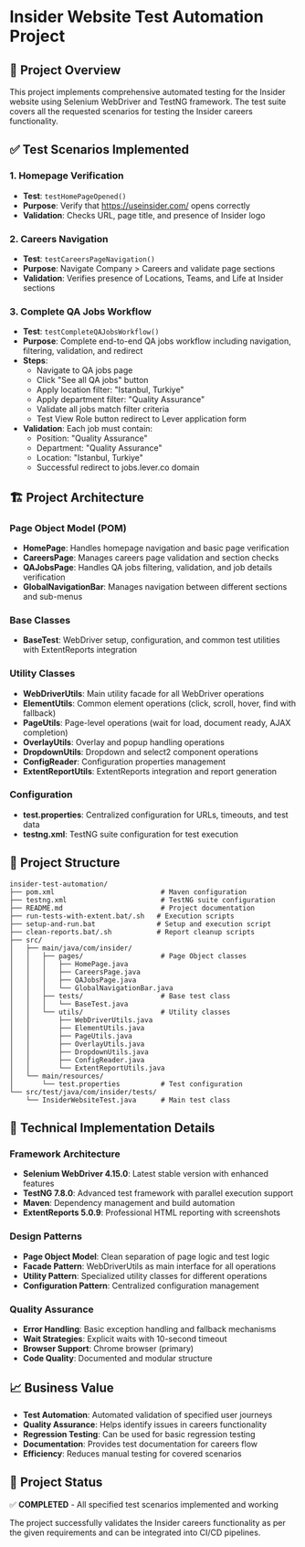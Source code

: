 # Insider Website Test Automation Project

## 🎯 Project Overview
This project implements comprehensive automated testing for the Insider website using Selenium WebDriver and TestNG framework. The test suite covers all the requested scenarios for testing the Insider careers functionality.

## ✅ Test Scenarios Implemented

### 1. Homepage Verification
- **Test**: `testHomePageOpened()`
- **Purpose**: Verify that https://useinsider.com/ opens correctly
- **Validation**: Checks URL, page title, and presence of Insider logo

### 2. Careers Navigation
- **Test**: `testCareersPageNavigation()`
- **Purpose**: Navigate Company > Careers and validate page sections
- **Validation**: Verifies presence of Locations, Teams, and Life at Insider sections

### 3. Complete QA Jobs Workflow
- **Test**: `testCompleteQAJobsWorkflow()`
- **Purpose**: Complete end-to-end QA jobs workflow including navigation, filtering, validation, and redirect
- **Steps**:
  - Navigate to QA jobs page
  - Click "See all QA jobs" button
  - Apply location filter: "Istanbul, Turkiye"
  - Apply department filter: "Quality Assurance"
  - Validate all jobs match filter criteria
  - Test View Role button redirect to Lever application form
- **Validation**: Each job must contain:
  - Position: "Quality Assurance"
  - Department: "Quality Assurance" 
  - Location: "Istanbul, Turkiye"
  - Successful redirect to jobs.lever.co domain

## 🏗️ Project Architecture

### Page Object Model (POM)
- **HomePage**: Handles homepage navigation and basic page verification
- **CareersPage**: Manages careers page validation and section checks
- **QAJobsPage**: Handles QA jobs filtering, validation, and job details verification
- **GlobalNavigationBar**: Manages navigation between different sections and sub-menus

### Base Classes
- **BaseTest**: WebDriver setup, configuration, and common test utilities with ExtentReports integration

### Utility Classes
- **WebDriverUtils**: Main utility facade for all WebDriver operations
- **ElementUtils**: Common element operations (click, scroll, hover, find with fallback)
- **PageUtils**: Page-level operations (wait for load, document ready, AJAX completion)
- **OverlayUtils**: Overlay and popup handling operations
- **DropdownUtils**: Dropdown and select2 component operations
- **ConfigReader**: Configuration properties management
- **ExtentReportUtils**: ExtentReports integration and report generation

### Configuration
- **test.properties**: Centralized configuration for URLs, timeouts, and test data
- **testng.xml**: TestNG suite configuration for test execution

## 📁 Project Structure
```
insider-test-automation/
├── pom.xml                          # Maven configuration
├── testng.xml                       # TestNG suite configuration
├── README.md                        # Project documentation
├── run-tests-with-extent.bat/.sh   # Execution scripts
├── setup-and-run.bat               # Setup and execution script
├── clean-reports.bat/.sh           # Report cleanup scripts
├── src/
│   ├── main/java/com/insider/
│   │   ├── pages/                   # Page Object classes
│   │   │   ├── HomePage.java
│   │   │   ├── CareersPage.java
│   │   │   ├── QAJobsPage.java
│   │   │   └── GlobalNavigationBar.java
│   │   ├── tests/                   # Base test class
│   │   │   └── BaseTest.java
│   │   └── utils/                   # Utility classes
│   │       ├── WebDriverUtils.java
│   │       ├── ElementUtils.java
│   │       ├── PageUtils.java
│   │       ├── OverlayUtils.java
│   │       ├── DropdownUtils.java
│   │       ├── ConfigReader.java
│   │       └── ExtentReportUtils.java
│   └── main/resources/
│       └── test.properties          # Test configuration
└── src/test/java/com/insider/tests/
    └── InsiderWebsiteTest.java      # Main test class
```

## 🔧 Technical Implementation Details

### Framework Architecture
- **Selenium WebDriver 4.15.0**: Latest stable version with enhanced features
- **TestNG 7.8.0**: Advanced test framework with parallel execution support
- **Maven**: Dependency management and build automation
- **ExtentReports 5.0.9**: Professional HTML reporting with screenshots

### Design Patterns
- **Page Object Model**: Clean separation of page logic and test logic
- **Facade Pattern**: WebDriverUtils as main interface for all operations
- **Utility Pattern**: Specialized utility classes for different operations
- **Configuration Pattern**: Centralized configuration management

### Quality Assurance
- **Error Handling**: Basic exception handling and fallback mechanisms
- **Wait Strategies**: Explicit waits with 10-second timeout
- **Browser Support**: Chrome browser (primary)
- **Code Quality**: Documented and modular structure

## 📈 Business Value
- **Test Automation**: Automated validation of specified user journeys
- **Quality Assurance**: Helps identify issues in careers functionality
- **Regression Testing**: Can be used for basic regression testing
- **Documentation**: Provides test documentation for careers flow
- **Efficiency**: Reduces manual testing for covered scenarios

## 🎉 Project Status
✅ **COMPLETED** - All specified test scenarios implemented and working

The project successfully validates the Insider careers functionality as per the given requirements and can be integrated into CI/CD pipelines.